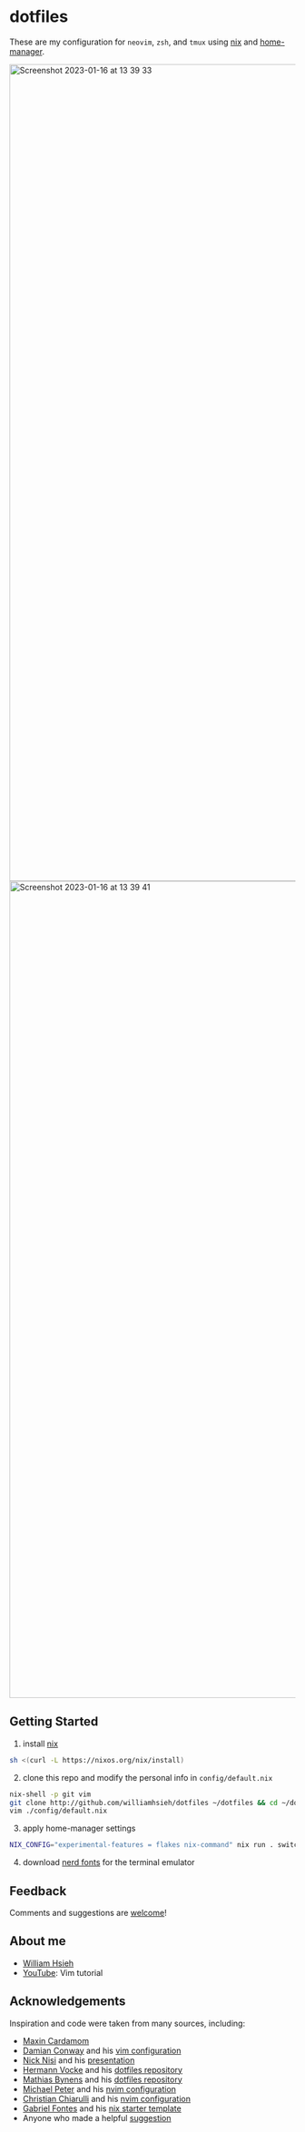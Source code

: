 # dotfiles
These are my configuration for `neovim`, `zsh`, and `tmux` using [nix](https://nixos.org/manual/nix/stable/) and [home-manager](https://github.com/nix-community/home-manager).

<img width="1440" alt="Screenshot 2023-01-16 at 13 39 33" src="https://user-images.githubusercontent.com/23206205/212606291-498b2c3b-c891-4567-8305-0ad438aad286.png">
<img width="1440" alt="Screenshot 2023-01-16 at 13 39 41" src="https://user-images.githubusercontent.com/23206205/212606308-24b3b4a8-9ce8-409b-85cb-6b3a1c4a4ce0.png">

## Getting Started
1. install [nix](https://nixos.org/download.html)
```bash
sh <(curl -L https://nixos.org/nix/install)
```
2. clone this repo and modify the personal info in `config/default.nix`
```bash
nix-shell -p git vim
git clone http://github.com/williamhsieh/dotfiles ~/dotfiles && cd ~/dotfiles
vim ./config/default.nix
```
3. apply home-manager settings
```bash
NIX_CONFIG="experimental-features = flakes nix-command" nix run . switch -- -b bak --flake .
```
4. download [nerd fonts](https://www.nerdfonts.com/) for the terminal emulator

## Feedback
Comments and suggestions are [welcome](https://github.com/WilliamHsieh/dotfiles/issues)!

## About me
* [William Hsieh](https://github.com/williamhsieh/)
* [YouTube](https://www.youtube.com/playlist?list=PL9_ICC0aO5tjEbqj4ivBFsafBx8Rw74fg): Vim tutorial

## Acknowledgements
Inspiration and code were taken from many sources, including:
* [Maxin Cardamom](https://github.com/changemewtf/no_plugins)
* [Damian Conway](http://damian.conway.org/About_us/Bio_formal.html) and his [vim configuration](https://github.com/thoughtstream/Damian-Conway-s-Vim-Setup)
* [Nick Nisi](https://nicknisi.com/) and his [presentation](https://github.com/nicknisi/vim-workshop)
* [Hermann Vocke](https://www.hamvocke.com/) and his [dotfiles repository](https://github.com/hamvocke/dotfiles)
* [Mathias Bynens](https://mathiasbynens.be/) and his [dotfiles repository](https://github.com/mathiasbynens/dotfiles/)
* [Michael Peter](https://mijope.de/) and his [nvim configuration](https://github.com/Allaman/nvim)
* [Christian Chiarulli](https://www.chrisatmachine.com/) and his [nvim configuration](https://github.com/ChristianChiarulli/nvim)
* [Gabriel Fontes](https://m7.rs/) and his [nix starter template](https://github.com/Misterio77/nix-starter-configs)
* Anyone who made a helpful [suggestion](https://github.com/WilliamHsieh/dotfiles/issues)
